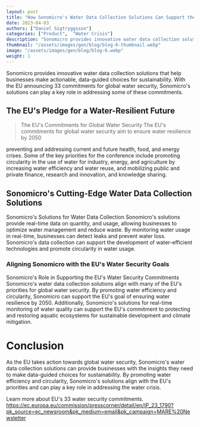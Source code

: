 ```yaml
---
layout: post
title: "How Sonomicro's Water Data Collection Solutions Can Support the EU's Water Security Commitments"
date: 2023-04-03
authors: ["Daniel Sigtryggsson"]
categories: ["Product",  "Water Crisis"]
description: "Sonomicro provides innovative water data collection solutions that help businesses make actionable, data-guided choices for sustainability. With the EU announcing 33 commitments for global water security, Sonomicro's solutions can play a key role in addressing some of these commitments."
thumbnail: "/assets/images/gen/blog/blog-6-thumbnail.webp"
image: "/assets/images/gen/blog/blog-6.webp"
weight: 1
---
```


Sonomicro provides innovative water data collection solutions that help businesses make actionable, data-guided choices for sustainability. With the EU announcing 33 commitments for global water security, Sonomicro's solutions can play a key role in addressing some of these commitments.

## The EU's Pledge for a Water-Resilient Future
> The EU's Commitments for Global Water Security The EU's commitments for global water security aim to ensure water resilience by 2050

 preventing and addressing current and future health, food, and energy crises. Some of the key priorities for the conference include promoting circularity in the use of water for industry, energy, and agriculture by increasing water efficiency and water reuse, and mobilizing public and private finance, research and innovation, and knowledge sharing.

## Sonomicro's Cutting-Edge Water Data Collection Solutions
Sonomicro's Solutions for Water Data Collection Sonomicro's solutions provide real-time data on quantity, and usage, allowing businesses to optimize water management and reduce waste. By monitoring water usage in real-time, businesses can detect leaks and prevent water loss. Sonomicro's data collection can support the development of water-efficient technologies and promote circularity in water usage.

### Aligning Sonomicro with the EU's Water Security Goals
Sonomicro's Role in Supporting the EU's Water Security Commitments Sonomicro's water data collection solutions align with many of the EU's priorities for global water security. By promoting water efficiency and circularity, Sonomicro can support the EU's goal of ensuring water resilience by 2050. Additionally, Sonomicro's solutions for real-time monitoring of water quality can support the EU's commitment to protecting and restoring aquatic ecosystems for sustainable development and climate mitigation.

# Conclusion
As the EU takes action towards global water security, Sonomicro's water data collection solutions can provide businesses with the insights they need to make data-guided choices for sustainability. By promoting water efficiency and circularity, Sonomicro's solutions align with the EU's priorities and can play a key role in addressing the water crisis.

Learn more about EU's 33 water security commitments.
https://ec.europa.eu/commission/presscorner/detail/en/IP_23_1790?pk_source=ec_newsroom&pk_medium=email&pk_campaign=MARE%20Newsletter